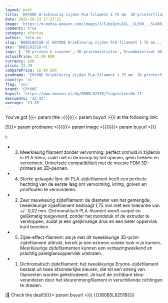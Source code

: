 ```yaml
---
layout: post
title: 'ERYONE Driekleurig zijden PLA-filament 1 75 mm  3D-printerfilament PLA +/- 0 03 mm 1 kg/spoel  zijderood  blauw en groen'
date: 2025-10-23 17:27:21
image: 'https://m.media-amazon.com/images/I/51miQznLAIL._SL500_._SL400_.jpg'
comments: true
category: ofertas
author: 'tole.es'
slug: 'B0B5L8251B-nl ERYONE Driekleurig zijden PLA-filament 1 75 mm...'
sku: 'B0B5L8251B-nl'
tags: [ '3D-printen & scannen','3D-printmaterialen','Draadmateriaal 3D-printers','Zakelijk, industrie & wetenschap','eryone','🇳🇱', ]
actualPrice: 22.49 EUR
currency: EUR
price: 22.49
comparePrice: 28.99 EUR
prodname: 'ERYONE Driekleurig zijden PLA-filament 1 75 mm  3D-printerfilament PLA +/- 0 03 mm 1 kg/spoel  zijderood  blauw en groen'
country: 'nl'
flag: '🇳🇱'
brand: 'ERYONE'
buyurl: 'https://www.amazon.nl/dp/B0B5L8251B/?tag=tolees0b-21'
descuento: '22.42'
average: '23.35'
---
```


You've got [{{< param title >}}]({{< param buyurl >}}) at the following link:

[![{{< param prodname >}}]({{< param image >}})]({{< param buyurl >}})

ℹ️:

- 3. Meerkleurig filament zonder vervorming: perfect omhuld in zijdemix in PLA-kleur, raakt niet in de knoop bij het openen, geen trekken en vervormen. Universele compatibiliteit met de meeste FDM 3D-printers en 3D-pennen.
- 4. Sterke gelaagde lijm: dit PLA-zijdefilament heeft een perfecte hechting van de eerste laag om vervorming, krimp, golven en printfouten te verminderen.
- 2. Zeer nauwkeurig zijdefilament: de diameter van het gemengde, tweekleurige zijdefilament bedraagt 1,75 mm met een tolerantie van +/- 0,02 mm. Dichromatisch PLA-filament wordt soepel en gelijkmatig toegevoerd, zonder het mondstuk of de extruder te verstoppen, zodat je een gelijkmatige druk en een beter oppervlak kunt bereiken.
- 5. Zijde-effect-filament: als je met dit tweekleurige 3D-print-zijdefilament afdrukt, bereik je een extreem unieke look in je kamers. Meerkleurige zijdefilamenten kunnen een verbazingwekkend en prachtig parelglansoppervlak uitstralen.
- 1. Dichromatisch zijdefilament: het tweekleurige Eryone-zijdefilament bestaat uit twee afzonderlijke kleuren, die tot een streng van filamenten worden geëxtrudeerd. Je kunt de zichtbare kleur veranderen door het kleurenmengfilament in verschillende richtingen te draaien.

[🛒 Check the deal!!]({{< param buyurl >}})
{{<world>}}B0B5L8251B{{</world>}}
